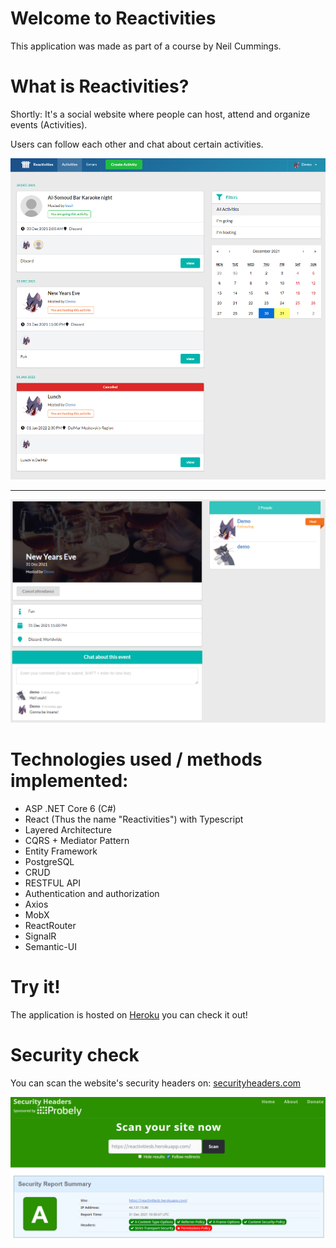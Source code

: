 # Welcome to Reactivities
This application was made as part of a course by Neil Cummings.


# What is Reactivities?
Shortly: It's a social website where people can host, attend and organize events (Activities).

Users can follow each other and chat about certain activities.

![Activities page](/readme/activities.png)

---
![Single Activity page](/readme/activity.png)

# Technologies used / methods implemented:

 - ASP .NET Core 6 (C#)
 - React (Thus the name "Reactivities") with Typescript
 - Layered Architecture
 - CQRS + Mediator Pattern
 - Entity Framework
 - PostgreSQL
 - CRUD
 - RESTFUL API
 - Authentication and authorization
 - Axios
 - MobX
 - ReactRouter
 - SignalR
 - Semantic-UI

# Try it!
The application is hosted on [Heroku](https://reactivitiesb.herokuapp.com/) you can check it out!

# Security check
You can scan the website's security headers on: [securityheaders.com](https://securityheaders.com/?q=https://reactivitiesb.herokuapp.com/&followRedirects=on)

![Security Headers](/readme/securityHeaders.png)
